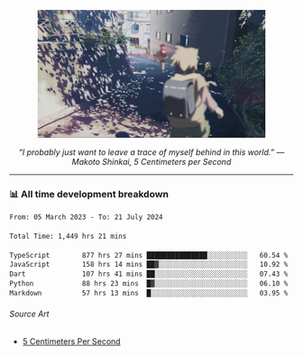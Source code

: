 <p align="center"><img src="asset/header.jpg" width="80%"/></p>
<p align="center"><i>“I probably just want to leave a trace of myself behind in this world.” ― Makoto Shinkai, 5 Centimeters per Second</i></p>

---
<!--
<details>
  <summary>📃 My Resume</summary>

### Education

- 📖 **Computer Science**\
📆 10/2021 - present\
📍 **Thang Long University** - Hoang Mai, Hanoi, Vietnam

### Experience

<img align="right" src="https://img.shields.io/badge/Figma-F24E1E?style=flat&logo=figma&logoColor=white"/>
<img align="right" src="https://img.shields.io/badge/node.js-6DA55F?style=flat&logo=node.js&logoColor=white"/>
<img align="right" src="https://img.shields.io/badge/Next.js-black?style=flat&logo=next.js&logoColor=white"/>
<img align="right" src="https://img.shields.io/badge/TypeScript-007ACC?style=flat&logo=typescript&logoColor=white"/>


- 👨‍💻 **Frontend Web Intern**\
📆 07/2023 - present\
📍 **MQ ICT Solutions** - Hoang Mai, Hanoi, Vietnam
</details> 
-->

### 📊 All time development breakdown

<!--START_SECTION:waka-->

```txt
From: 05 March 2023 - To: 21 July 2024

Total Time: 1,449 hrs 21 mins

TypeScript        877 hrs 27 mins ███████████████░░░░░░░░░░   60.54 %
JavaScript        158 hrs 14 mins ██▓░░░░░░░░░░░░░░░░░░░░░░   10.92 %
Dart              107 hrs 41 mins ██░░░░░░░░░░░░░░░░░░░░░░░   07.43 %
Python            88 hrs 23 mins  █▓░░░░░░░░░░░░░░░░░░░░░░░   06.10 %
Markdown          57 hrs 13 mins  █░░░░░░░░░░░░░░░░░░░░░░░░   03.95 %
```

<!--END_SECTION:waka-->

###### Source Art

-  [5 Centimeters Per Second](https://wallhaven.cc/w/nrowq1)

